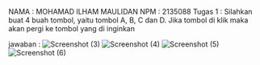 NAMA    : MOHAMAD ILHAM MAULIDAN
NPM     : 2135088
Tugas 1 : Silahkan buat 4 buah tombol, yaitu tombol A, B, C dan D. Jika tombol di klik maka akan pergi ke tombol yang di inginkan

jawaban : 
![Screenshot (3)](https://user-images.githubusercontent.com/100115138/191439765-66df35b8-6a21-465f-ad64-17acb500972d.png)
![Screenshot (4)](https://user-images.githubusercontent.com/100115138/191440148-53d7531e-363a-45e4-8b99-5d2898a54386.png)
![Screenshot (5)](https://user-images.githubusercontent.com/100115138/191440191-7f38d5ea-2155-47ba-a11c-3a5af5e522fc.png)
![Screenshot (6)](https://user-images.githubusercontent.com/100115138/191440212-2208ea3f-cd2f-4e13-96d2-bd6fbf43df1d.png)



